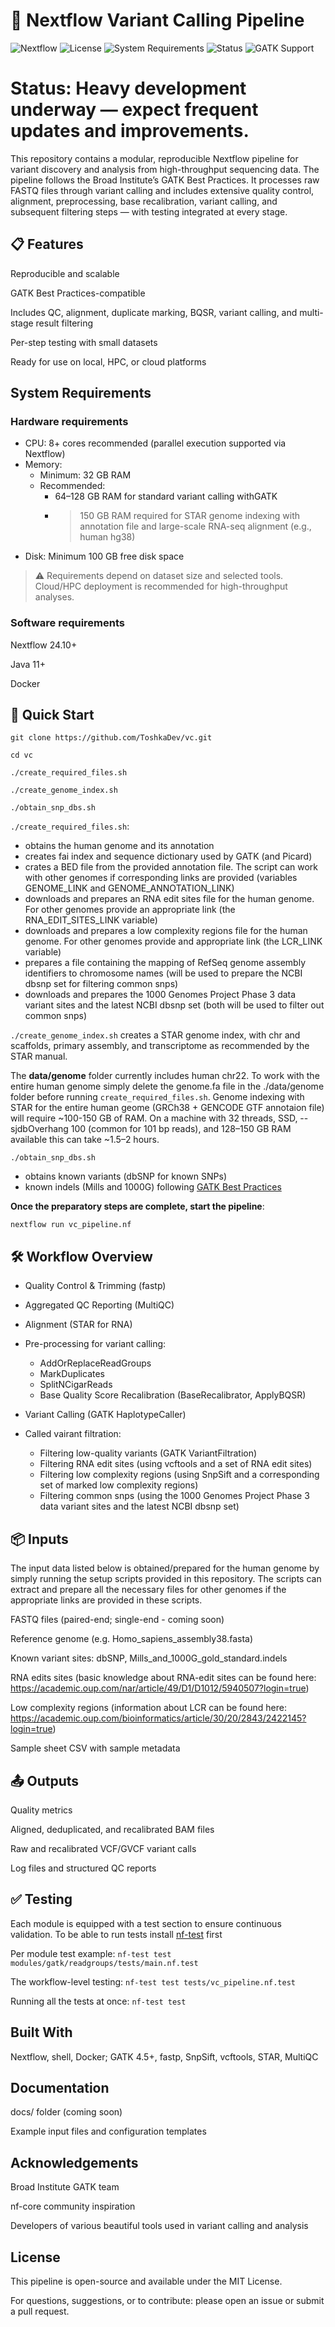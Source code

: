 # 🧬 Nextflow Variant Calling Pipeline
<!-- Uncomment when GitHub Actions CI is configured
![Build Status](https://img.shields.io/github/actions/workflow/status/ToshkaDev/vc/vc_pipeline.nf?branch=main)
-->
![Nextflow](https://img.shields.io/badge/Nextflow-%E2%9C%94%20v24.10%2B-brightgreen)
![License](https://img.shields.io/github/license/ToshkaDev/vc)
![System Requirements](https://img.shields.io/badge/system-Java%2011%2B%20%7C%20Linux%2FmacOS%20%7C%20Nextflow%2024.10%2B-blue)
![Status](https://img.shields.io/badge/status-active%20development-yellow)
![GATK Support](https://img.shields.io/badge/GATK-✓%20Supported-blueviolet)
<!-- Uncomment when ready
![Docker](https://img.shields.io/badge/container-Docker%20%7C%20Singularity-orange)
-->
<!-- Uncomment when ready
![Contributions Welcome](https://img.shields.io/badge/contributions-welcome-brightgreen.svg)
-->
<!-- Uncomment when implemented
![DeepVariant Support](https://img.shields.io/badge/DeepVariant-✓%20Supported-green)
-->

# Status: Heavy development underway — expect frequent updates and improvements.

This repository contains a modular, reproducible Nextflow pipeline for variant discovery and analysis from high-throughput sequencing data. The pipeline follows the Broad Institute’s GATK Best Practices. It processes raw FASTQ files through variant calling and includes extensive quality control, alignment, preprocessing, base recalibration, variant calling, and subsequent filtering steps — with testing integrated at every stage.

## 📋 Features

Reproducible and scalable

GATK Best Practices-compatible

Includes QC, alignment, duplicate marking, BQSR, variant calling, and multi-stage result filtering

Per-step testing with small datasets

Ready for use on local, HPC, or cloud platforms

## System Requirements

### Hardware requirements

- CPU: 8+ cores recommended (parallel execution supported via Nextflow)
- Memory:
  - Minimum: 32 GB RAM
  - Recommended:
    - 64–128 GB RAM for standard variant calling withGATK
    - >150 GB RAM required for STAR genome indexing with annotation file and large-scale RNA-seq alignment (e.g., human hg38)
- Disk: Minimum 100 GB free disk space
<!--- GPU (optional): Recommended for DeepVariant acceleration (NVIDIA GPU with CUDA support) -->

> ⚠️ Requirements depend on dataset size and selected tools. Cloud/HPC deployment is recommended for high-throughput analyses.


### Software requirements

Nextflow 24.10+

Java 11+

Docker
 
## 🚀 Quick Start
```
git clone https://github.com/ToshkaDev/vc.git

cd vc

./create_required_files.sh

./create_genome_index.sh

./obtain_snp_dbs.sh
```

`./create_required_files.sh`:
- obtains the human genome and its annotation
- creates fai index and sequence dictionary used by GATK (and Picard)
- crates a BED file from the provided annotation file. The script can work with other genomes if corresponding links are provided (variables GENOME_LINK and GENOME_ANNOTATION_LINK)
- downloads and prepares an RNA edit sites file for the human genome. For other genomes provide an appropriate link (the RNA_EDIT_SITES_LINK variable)
- downloads and prepares a low complexity regions file for the human genome. For other genomes provide and appropriate link (the LCR_LINK variable)
- prepares a file containing the mapping of RefSeq genome assembly identifiers to chromosome names (will be used to prepare the NCBI dbsnp set for filtering common snps)
- downloads and prepares the 1000 Genomes Project Phase 3 data variant sites and the latest NCBI dbsnp set (both will be used to filter out common snps)

`./create_genome_index.sh` creates a STAR genome index, with chr and scaffolds, primary assembly, and transcriptome as recommended by the STAR manual.

The **data/genome** folder currently includes human chr22. To work with the entire human genome simply delete the genome.fa file in the ./data/genome folder before running `create_required_files.sh`. Genome indexing with STAR for the entire human geome (GRCh38 + GENCODE GTF annotaion file) will require ~100-150 GB of RAM. On a machine with 32 threads, SSD, --sjdbOverhang 100 (common for 101 bp reads), and 128–150 GB RAM available this can take ~1.5–2 hours.

`./obtain_snp_dbs.sh` 
- obtains known variants (dbSNP for known SNPs)
- known indels (Mills and 1000G) following [GATK Best Practices](https://gatk.broadinstitute.org/hc/en-us/articles/360035890811--How-to-Recalibrate-base-quality-scores-run-BQSR
)

**Once the preparatory steps are complete, start the pipeline**:
```
nextflow run vc_pipeline.nf
```

## 🛠 Workflow Overview

- Quality Control & Trimming (fastp)

- Aggregated QC Reporting (MultiQC)

- Alignment (STAR for RNA)

- Pre-processing for variant calling:
  - AddOrReplaceReadGroups
  - MarkDuplicates
  - SplitNCigarReads
  - Base Quality Score Recalibration (BaseRecalibrator, ApplyBQSR)
  
- Variant Calling (GATK HaplotypeCaller)
- Called vairant filtration:
  - Filtering low-quality variants (GATK VariantFiltration)
  - Filtering RNA edit sites (using vcftools and a set of RNA edit sites)
  - Filtering low complexity regions (using SnpSift and a corresponding set of marked low complexity regions)
  - Filtering common snps (using the 1000 Genomes Project Phase 3 data variant sites and the latest NCBI dbsnp set)

## 📦 Inputs

The input data listed below is obtained/prepared for the human genome by simply running the setup scripts provided in this repository. The scripts can extract and prepare all the necessary files for other genomes if the appropriate links are provided in these scripts.

FASTQ files (paired-end; single-end - coming soon)

Reference genome (e.g. Homo_sapiens_assembly38.fasta)

Known variant sites: dbSNP, Mills_and_1000G_gold_standard.indels

RNA edits sites (basic knowledge about RNA-edit sites can be found here: https://academic.oup.com/nar/article/49/D1/D1012/5940507?login=true)

Low complexity regions (information about LCR can be found here: https://academic.oup.com/bioinformatics/article/30/20/2843/2422145?login=true)

Sample sheet CSV with sample metadata

## 📤 Outputs

Quality metrics

Aligned, deduplicated, and recalibrated BAM files

Raw and recalibrated VCF/GVCF variant calls

Log files and structured QC reports

## ✅ Testing

Each module is equipped with a test section to ensure continuous validation. To be able to run tests install [nf-test](https://www.nf-test.com/installation/) first

Per module test example: ``` nf-test test modules/gatk/readgroups/tests/main.nf.test ```

The workflow-level testing: ``` nf-test test tests/vc_pipeline.nf.test ```

Running all the tests at once: ``` nf-test test ```

## Built With

Nextflow, shell, Docker; GATK 4.5+, fastp, SnpSift, vcftools, STAR, MultiQC

## Documentation

docs/ folder (coming soon)

Example input files and configuration templates

## Acknowledgements

Broad Institute GATK team

nf-core community inspiration

Developers of various beautiful tools used in variant calling and analysis

## License

This pipeline is open-source and available under the MIT License.

For questions, suggestions, or to contribute: please open an issue or submit a pull request.

